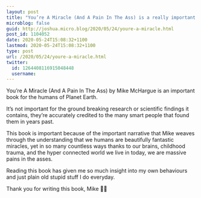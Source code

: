 ```yaml
---
layout: post
title: "You’re A Miracle (And A Pain In The Ass) is a really important book"
microblog: false
guid: http://joshua.micro.blog/2020/05/24/youre-a-miracle.html
post_id: 1104052
date: 2020-05-24T15:08:32+1100
lastmod: 2020-05-24T15:08:32+1100
type: post
url: /2020/05/24/youre-a-miracle.html
twitter:
  id: 1264408116915048448
  username: 
---
```

You’re A Miracle (And A Pain In The Ass) by Mike McHargue is an important book for the humans of Planet Earth.

It’s not important for the ground breaking research or scientific findings it contains, they’re accurately credited to the many smart people that found them in years past.

This book is important because of the important narrative that Mike weaves through the understanding that we humans are beautifully fantastic miracles, yet in so many countless ways thanks to our brains, childhood trauma, and the hyper connected world we live in today, we are massive pains in the asses.

Reading this book has given me so much insight into my own behaviours and just plain old stupid stuff I do everyday.

Thank you for writing this book, Mike 🙏🏻
